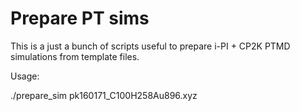 # Prepare PT sims


This is a just a bunch of scripts useful to prepare i-PI + CP2K PTMD simulations from template files.

Usage:

./prepare_sim pk160171_C100H258Au896.xyz
